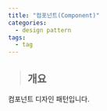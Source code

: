 ```yaml
---
title: "컴포넌트(Component)"
categories:
  - design pattern
tags:
  - tag
---
```

> ## 개요

컴포넌트 디자인 패턴입니다.<br>
